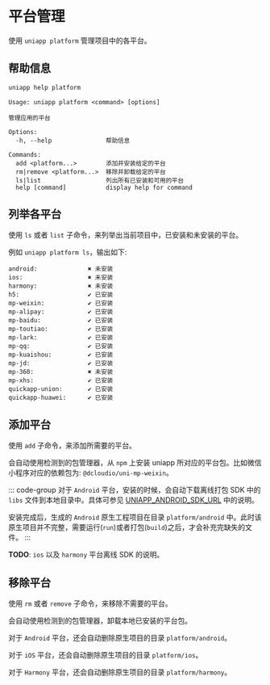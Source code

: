 # 平台管理

使用 `uniapp platform` 管理项目中的各平台。

## 帮助信息

```bash
uniapp help platform
```

```
Usage: uniapp platform <command> [options]

管理应用的平台

Options:
  -h, --help               帮助信息

Commands:
  add <platform...>        添加并安装给定的平台
  rm|remove <platform...>  移除并卸载给定的平台
  ls|list                  列出所有已安装和可用的平台
  help [command]           display help for command
```

## 列举各平台

使用 `ls` 或者 `list` 子命令，来列举出当前项目中，已安装和未安装的平台。

例如 `uniapp platform ls`，输出如下:

```
android:              ✖ 未安装
ios:                  ✖ 未安装
harmony:              ✖ 未安装
h5:                   ✔ 已安装
mp-weixin:            ✔ 已安装
mp-alipay:            ✔ 已安装
mp-baidu:             ✔ 已安装
mp-toutiao:           ✔ 已安装
mp-lark:              ✔ 已安装
mp-qq:                ✔ 已安装
mp-kuaishou:          ✔ 已安装
mp-jd:                ✔ 已安装
mp-360:               ✖ 未安装
mp-xhs:               ✔ 已安装
quickapp-union:       ✔ 已安装
quickapp-huawei:      ✔ 已安装
```

## 添加平台

使用 `add` 子命令，来添加所需要的平台。

会自动使用检测到的包管理器，从 `npm` 上安装 uniapp 所对应的平台包。比如微信小程序对应的依赖包为: `@dcloudio/uni-mp-weixin`。

::: code-group
对于 `Android` 平台，安装的时候，会自动下载离线打包 SDK 中的 `libs` 文件到本地目录中。具体可参见 [UNIAPP_ANDROID_SDK_URL](../config/#uniapp-android-sdk-url) 中的说明。

安装完成后，生成的 `Android` 原生工程项目在目录 `platform/android` 中。此时该原生项目并不完整，需要运行(`run`)或者打包(`build`)之后，才会补充完缺失的文件。
:::

**TODO**: `ios` 以及 `harmony` 平台离线 SDK 的说明。

## 移除平台

使用 `rm` 或者 `remove` 子命令，来移除不需要的平台。

会自动使用检测到的包管理器，卸载本地已安装的平台包。

对于 `Android` 平台，还会自动删除原生项目的目录 `platform/android`。

对于 `iOS` 平台，还会自动删除原生项目的目录 `platform/ios`。

对于 `Harmony` 平台，还会自动删除原生项目的目录 `platform/harmony`。
